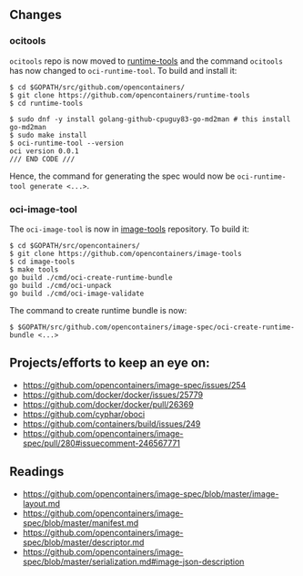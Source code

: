 ## Changes

### ocitools

`ocitools` repo is now moved to [runtime-tools](https://github.com/opencontainers/runtime-tools) and the command `ocitools` has now changed to `oci-runtime-tool`. To build and install it:

```
$ cd $GOPATH/src/github.com/opencontainers/
$ git clone https://github.com/opencontainers/runtime-tools
$ cd runtime-tools

$ sudo dnf -y install golang-github-cpuguy83-go-md2man # this install go-md2man
$ sudo make install
$ oci-runtime-tool --version
oci version 0.0.1
/// END CODE ///
```

Hence, the command for generating the spec would now be `oci-runtime-tool generate <...>`.

### oci-image-tool

The `oci-image-tool` is now in [image-tools](https://github.com/opencontainers/image-tools) repository. To build it:

```
$ cd $GOPATH/src/opencontainers/
$ git clone https://github.com/opencontainers/image-tools
$ cd image-tools
$ make tools
go build ./cmd/oci-create-runtime-bundle
go build ./cmd/oci-unpack
go build ./cmd/oci-image-validate

```
The command to create runtime bundle is now:

```
$ $GOPATH/src/github.com/opencontainers/image-spec/oci-create-runtime-bundle <...>
```

## Projects/efforts to keep an eye on:

- https://github.com/opencontainers/image-spec/issues/254
- https://github.com/docker/docker/issues/25779
- https://github.com/docker/docker/pull/26369
- https://github.com/cyphar/oboci
- https://github.com/containers/build/issues/249
- https://github.com/opencontainers/image-spec/pull/280#issuecomment-246567771


## Readings

- https://github.com/opencontainers/image-spec/blob/master/image-layout.md
- https://github.com/opencontainers/image-spec/blob/master/manifest.md
- https://github.com/opencontainers/image-spec/blob/master/descriptor.md
- https://github.com/opencontainers/image-spec/blob/master/serialization.md#image-json-description
